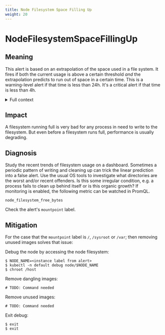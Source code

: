 ```yaml
---
title: Node Filesystem Space Filling Up
weight: 20
---
```


# NodeFilesystemSpaceFillingUp

## Meaning

This alert is based on an extrapolation of the space used in a file system. It
fires if both the current usage is above a certain threshold _and_ the
extrapolation predicts to run out of space in a certain time. This is a
warning-level alert if that time is less than 24h. It's a critical alert if that
time is less than 4h.

<details>
<summary>Full context</summary>

The filesystem on Kubernetes nodes mainly consists of the operating system,
[container ephemeral storage][1], container images, and container logs.
Since Kubelet automatically handles [cleaning up old logs][2] and
[deleting unused images][3], container ephemeral storage is a common cause of
this alert. Although this alert may be triggered before Kubelet's garbage
collection kicks in.

</details>

## Impact

A filesystem running full is very bad for any process in need to write to the
filesystem. But even before a filesystem runs full, performance is usually
degrading.

## Diagnosis

Study the recent trends of filesystem usage on a dashboard. Sometimes a periodic
pattern of writing and cleaning up can trick the linear prediction into a false
alert. Use the usual OS tools to investigate what directories are the worst
and/or recent offenders. Is this some irregular condition, e.g. a process fails
to clean up behind itself or is this organic growth? If monitoring is enabled,
the following metric can be watched in PromQL.

```console
node_filesystem_free_bytes
```

Check the alert's `mountpoint` label.

## Mitigation

For the case that the `mountpoint` label is `/`, `/sysroot` or `/var`; then
removing unused images solves that issue:

Debug the node by accessing the node filesystem:

```console
$ NODE_NAME=<instance label from alert>
$ kubectl -n default debug node/$NODE_NAME
$ chroot /host
```

Remove dangling images:

```console
# TODO: Command needed
```

Remove unused images:

```console
# TODO: Command needed
```

Exit debug:

```console
$ exit
$ exit
```

[1]: https://kubernetes.io/docs/concepts/configuration/manage-resources-containers/#local-ephemeral-storage
[2]: https://kubernetes.io/docs/concepts/cluster-administration/logging/
[3]: https://kubernetes.io/docs/concepts/architecture/garbage-collection/#containers-images
